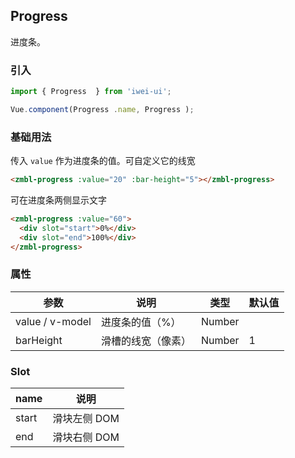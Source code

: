 ## Progress
进度条。

### 引入
```javascript
import { Progress  } from 'iwei-ui';

Vue.component(Progress .name, Progress );
```

### 基础用法
传入 `value` 作为进度条的值。可自定义它的线宽
```html
<zmbl-progress :value="20" :bar-height="5"></zmbl-progress>
```

可在进度条两侧显示文字
```html
<zmbl-progress :value="60">
  <div slot="start">0%</div>
  <div slot="end">100%</div>
</zmbl-progress>
```

### 属性
| 参数            | 说明                                       | 类型                         | 默认值       |
|-------------------|-------------------------------|--------------------|---------------|
| value / v-model   | 进度条的值（%）   | Number        |        |
| barHeight | 滑槽的线宽（像素） | Number          | 1          |

### Slot
| name            | 说明                                     |
|-------------------|---------------------------------------|
| start                | 滑块左侧 DOM     |
| end | 滑块右侧 DOM     |

